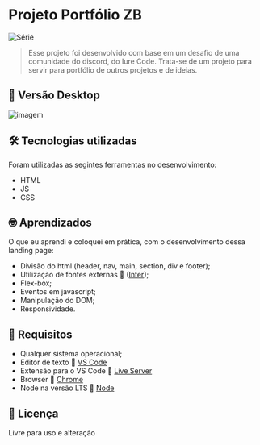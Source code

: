 # Projeto Portfólio ZB
![Série](https://img.shields.io/static/v1?label=ZairoBastos&message=Portfólio&color=blue)

> Esse projeto foi desenvolvido com base em um desafio de uma comunidade do discord, do Iure Code. Trata-se de um projeto para servir para portfólio de outros projetos e de ideias.

## :camera_flash: Versão Desktop
![imagem](.github/FireShot%20Capture%20002%20-%20Portfólio%20-%20Zairo%20Bastos%20-%20127.0.0.1.png)

## :hammer_and_wrench: Tecnologias utilizadas
 Foram utilizadas as segintes ferramentas no desenvolvimento:
 - HTML
 - JS
 - CSS

## :nerd_face: Aprendizados
O que eu aprendi e coloquei em prática, com o desenvolvimento dessa landing page:
 - Divisão do html (header, nav, main, section, div e footer);
 - Utilização de fontes externas :link: ([Inter](https://fonts.google.com/specimen/Inter));
 - Flex-box;
 - Eventos em javascript;
 - Manipulação do DOM;
 - Responsividade.

## :page_facing_up: Requisitos
- Qualquer sistema operacional;
- Editor de texto :link: [VS Code](https://code.visualstudio.com/)
- Extensão para o VS Code :link: [Live Server](https://marketplace.visualstudio.com/items?itemName=ritwickdey.LiveServer)
- Browser :link: [Chrome](https://www.google.pt/intl/pt-PT/chrome/?brand=ISCS&gclid=CjwKCAiAtouOBhA6EiwA2nLKHzAVeY7vzxHKqYQHR9e2iF4Q-UYwVeNg_5CdIuPOs6RF2hbwjslc8xoCK3QQAvD_BwE&gclsrc=aw.ds)
- Node na versão LTS 🔗 [Node](https://nodejs.org/en/)

## :pencil: Licença
Livre para uso e alteração